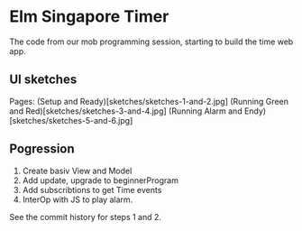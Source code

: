 # Elm Singapore Timer

The code from our mob programming session, starting to build the time web app.

## UI sketches
Pages:
(Setup and Ready)[sketches/sketches-1-and-2.jpg]
(Running Green and Red)[sketches/sketches-3-and-4.jpg]
(Running Alarm and Endy)[sketches/sketches-5-and-6.jpg]

## Pogression

  1. Create basiv View and Model
  2. Add update, upgrade to beginnerProgram
  3. Add subscribtions to get Time events
  4. InterOp with JS to play alarm.

See the commit history for steps 1 and 2.
